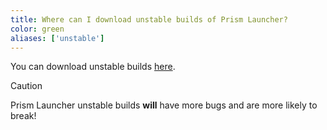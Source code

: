 ```yaml
---
title: Where can I download unstable builds of Prism Launcher?
color: green
aliases: ['unstable']
---
```


You can download unstable builds [here](https://nightly.link/PrismLauncher/PrismLauncher/workflows/trigger_builds/develop).

> [!CAUTION]
> Prism Launcher unstable builds **will** have more bugs and are more likely to break!
